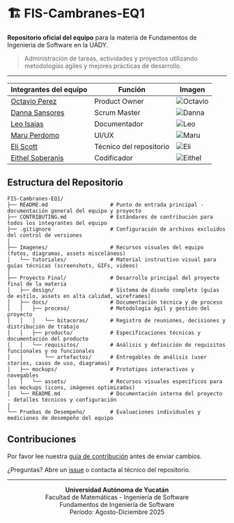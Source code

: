 # 🏗️ FIS-Cambranes-EQ1

**Repositorio oficial del equipo** para la materia de Fundamentos de Ingeniería de Software en la UADY.

> Administración de tareas, actividades y proyectos utilizando metodologías ágiles y mejores prácticas de desarrollo.

---

| Integrantes del equipo | Función | Imagen |
|------------------------|---------|--------|
| [Octavio Perez](https://github.com/octavpg) | Product Owner | ![Octavio](Imagenes/Octavio.jpeg) |
| [Danna Sansores](https://github.com/dannasansores) | Scrum Master | ![Danna](Imagenes/danna.JPEG) |
| [Leo Isaias](https://github.com/lime07) | Documentador | ![Leo](Imagenes/Foto_leo.jpeg) |
| [Maru Perdomo](https://github.com/marunui) | UI/UX | ![Maru](Imagenes/maru.jpg) |
| [Eli Scott](https://github.com/melismau) | Técnico del repositorio | ![Eli](Imagenes/eli.jpeg) |
| [Eithel Soberanis](https://github.com/eithelsoberanis-coder) | Codificador | ![Eithel](Imagenes/eithel.jpg) |

## Estructura del Repositorio

```
FIS-Cambranes-EQ1/
├── README.md                    # Punto de entrada principal - documentación general del equipo y proyecto
├── CONTRIBUTING.md              # Estándares de contribución para todos los integrantes del equipo
├── .gitignore                   # Configuración de archivos excluidos del control de versiones
│
├── Imagenes/                    # Recursos visuales del equipo (fotos, diagramas, assets misceláneos)
│   └── tutoriales/              # Material instructivo visual para guías técnicas (screenshots, GIFs, videos)
│
├── Proyecto Final/              # Desarrollo principal del proyecto final de la materia
│   ├── design/                  # Sistema de diseño completo (guías de estilo, assets en alta calidad, wireframes)
│   ├── docs/                    # Documentación técnica y de proceso
│   │   ├── proceso/             # Metodología ágil y gestión del proyecto
│   │   │   └── bitacoras/       # Registro de reuniones, decisiones y distribución de trabajo
│   │   ├── producto/            # Especificaciones técnicas y documentación del producto
│   │   └── requisitos/          # Análisis y definición de requisitos funcionales y no funcionales
│   │       └── artefactos/      # Entregables de análisis (user stories, casos de uso, diagramas)
│   ├── mockups/                 # Prototipos interactivos y navegables
│   │   └── assets/              # Recursos visuales específicos para los mockups (icons, imágenes optimizadas)
│   └── README.md                # Documentación interna del proyecto - detalles técnicos y configuración
│
└── Pruebas de Desempeño/        # Evaluaciones individuales y mediciones de desempeño del equipo
```

## Contribuciones

Por favor lee nuestra [guía de contribución](CONTRIBUTING.md) antes de enviar cambios.

¿Preguntas? Abre un [issue](https://github.com/melismau/FIS-Cambranes-EQ1/issues) o contacta al técnico del repositorio.

---  

<div align="center">

**Universidad Autónoma de Yucatán**  
Facultad de Matemáticas - Ingeniería de Software  
Fundamentos de Ingeniería de Software  
Período: Agosto-Diciembre 2025  

</div>
